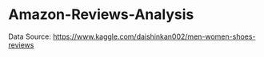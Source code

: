 # Amazon-Reviews-Analysis

Data Source: https://www.kaggle.com/daishinkan002/men-women-shoes-reviews
